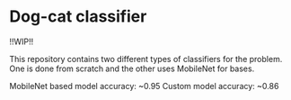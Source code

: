 # Dog-cat classifier

!!WIP!!

This repository contains two different types of classifiers for the problem.
One is done from scratch and the other uses MobileNet for bases.

MobileNet based model accuracy: ~0.95
Custom model accuracy: ~0.86